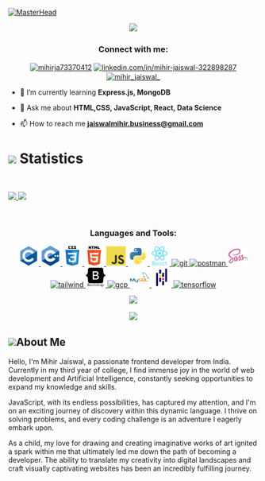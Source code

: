 [![MasterHead](https://i.pinimg.com/originals/15/e7/e3/15e7e300166c962d3b8a22f60b5cac9e.gif)](https://MihirJaiswal.io)
<p align="center">
  <a href="https://github.com/DenverCoder1/readme-typing-svg"><img src="https://readme-typing-svg.herokuapp.com?lines=Hi,+I'm+Mihir.;I+love+open-source.;I+love+learning.;I+love+spreading+knowledge.;&center=true&width=500&height=30"></a>
</p>
<h3 align="center">Connect with me:</h3>
<p align="center">
<a href="https://twitter.com/mihirja73370412" target="blank"><img align="center" src="https://raw.githubusercontent.com/rahuldkjain/github-profile-readme-generator/master/src/images/icons/Social/twitter.svg" alt="mihirja73370412" height="30" width="40" /></a>
<a href="https://www.linkedin.com/in/mihir-jaiswal-322898287/" target="blank"><img align="center" src="https://raw.githubusercontent.com/rahuldkjain/github-profile-readme-generator/master/src/images/icons/Social/linked-in-alt.svg" alt="linkedin.com/in/mihir-jaiswal-322898287" height="30" width="40" /></a>
<a href="https://instagram.com/mihir_jaiswal_" target="blank"><img align="center" src="https://raw.githubusercontent.com/rahuldkjain/github-profile-readme-generator/master/src/images/icons/Social/instagram.svg" alt="mihir_jaiswal_" height="30" width="40" /></a>
</p>

- 🌱 I’m currently learning **Express.js, MongoDB**

- 💬 Ask me about **HTML,CSS, JavaScript, React, Data Science**

- 📫 How to reach me **jaiswalmihir.business@gmail.com**

# <img src="https://media4.giphy.com/media/MIGbtLZoVjbl0bYbAd/giphy.gif?cid=ecf05e472t2h0i8d7dcjaoau9iqtchhr899hxmpxzzgc7lyw&rid=giphy.gif" width="30"> Statistics

<br/>
<p align="left">
  <a href="https://www.torrinleonard.com/">
    <img width="49.5%"src="https://github-readme-stats.vercel.app/api?username=mihirjaiswal&show_icons=true&include_all_commits=true&theme=radical&hide_border=true">
    <img width="49.5%" src="https://github-readme-streak-stats.herokuapp.com/?user=mihirjaiswal&theme=radical&hide_border=true">		  
  </a>
</p>
<br>




<h3 align="center">Languages and Tools:</h3>
<p align="center"> <a href="https://www.cprogramming.com/" target="_blank" rel="noreferrer"> <img src="https://raw.githubusercontent.com/devicons/devicon/master/icons/c/c-original.svg" alt="c" width="40" height="40"/> </a> <a href="https://www.w3schools.com/cpp/" target="_blank" rel="noreferrer"> <img src="https://raw.githubusercontent.com/devicons/devicon/master/icons/cplusplus/cplusplus-original.svg" alt="cplusplus" width="40" height="40"/> </a> <a href="https://www.w3schools.com/css/" target="_blank" rel="noreferrer"> <img src="https://raw.githubusercontent.com/devicons/devicon/master/icons/css3/css3-original-wordmark.svg" alt="css3" width="40" height="40"/> </a> <a href="https://www.w3.org/html/" target="_blank" rel="noreferrer"> <img src="https://raw.githubusercontent.com/devicons/devicon/master/icons/html5/html5-original-wordmark.svg" alt="html5" width="40" height="40"/> </a> <a href="https://developer.mozilla.org/en-US/docs/Web/JavaScript" target="_blank" rel="noreferrer"> <img src="https://raw.githubusercontent.com/devicons/devicon/master/icons/javascript/javascript-original.svg" alt="javascript" width="40" height="40"/> </a> <a href="https://www.python.org" target="_blank" rel="noreferrer"> <img src="https://raw.githubusercontent.com/devicons/devicon/master/icons/python/python-original.svg" alt="python" width="40" height="40"/> </a> <a href="https://reactjs.org/" target="_blank" rel="noreferrer"> <img src="https://raw.githubusercontent.com/devicons/devicon/master/icons/react/react-original-wordmark.svg" alt="react" width="40" height="40"/> </a>
 <a href="https://git-scm.com/" target="_blank" rel="noreferrer"> <img src="https://www.vectorlogo.zone/logos/git-scm/git-scm-icon.svg" alt="git" width="40" height="40"/> </a> <a href="https://postman.com" target="_blank" rel="noreferrer"> <img src="https://www.vectorlogo.zone/logos/getpostman/getpostman-icon.svg" alt="postman" width="40" height="40"/> </a> <a href="https://sass-lang.com" target="_blank" rel="noreferrer"> <img src="https://raw.githubusercontent.com/devicons/devicon/master/icons/sass/sass-original.svg" alt="sass" width="40" height="40"/> </a> <a href="https://tailwindcss.com/" target="_blank" rel="noreferrer"> <img src="https://www.vectorlogo.zone/logos/tailwindcss/tailwindcss-icon.svg" alt="tailwind" width="40" height="40"/> </a> <a href="https://getbootstrap.com" target="_blank" rel="noreferrer"> <img src="https://raw.githubusercontent.com/devicons/devicon/master/icons/bootstrap/bootstrap-plain-wordmark.svg" alt="bootstrap" width="40" height="40"/> </a> <a href="https://cloud.google.com" target="_blank" rel="noreferrer"> <img src="https://www.vectorlogo.zone/logos/google_cloud/google_cloud-icon.svg" alt="gcp" width="40" height="40"/> </a> <a href="https://www.mysql.com/" target="_blank" rel="noreferrer"> <img src="https://raw.githubusercontent.com/devicons/devicon/master/icons/mysql/mysql-original-wordmark.svg" alt="mysql" width="40" height="40"/> </a> <a href="https://pandas.pydata.org/" target="_blank" rel="noreferrer"> <img src="https://raw.githubusercontent.com/devicons/devicon/2ae2a900d2f041da66e950e4d48052658d850630/icons/pandas/pandas-original.svg" alt="pandas" width="40" height="40"/> </a> <a href="https://www.tensorflow.org" target="_blank" rel="noreferrer"> <img src="https://www.vectorlogo.zone/logos/tensorflow/tensorflow-icon.svg" alt="tensorflow" width="40" height="40"/> </a> </p>

<p align="center">
  <a href="http://torrinleonard.com/">
    <img width="49.5%" src="https://github-readme-stats.vercel.app/api/top-langs/?username=mihirjaiswal&theme=radical&bg_color=282828&hide_border=true&include_all_commits=true&count_private=true&layout=compact">
  </a>
</p>

<p align="center"><img src="https://profile-counter.glitch.me/{mihirjaiswal}/count.svg"></p>

## <img src="https://user-images.githubusercontent.com/82110564/189553856-2e7f8f30-80b4-484f-bfaa-9e5eb10f24e5.gif" width="30">About Me

Hello, I'm Mihir Jaiswal, a passionate frontend developer from India. Currently in my third year of college, I find immense joy in the world of web development and Artificial Intelligence, constantly seeking opportunities to expand my knowledge and skills.

JavaScript, with its endless possibilities, has captured my attention, and I'm on an exciting journey of discovery within this dynamic language. I thrive on solving problems, and every coding challenge is an adventure I eagerly embark upon.

As a child, my love for drawing and creating imaginative works of art ignited a spark within me that ultimately led me down the path of becoming a developer. The ability to translate my creativity into digital landscapes and craft visually captivating websites has been an incredibly fulfilling journey.
